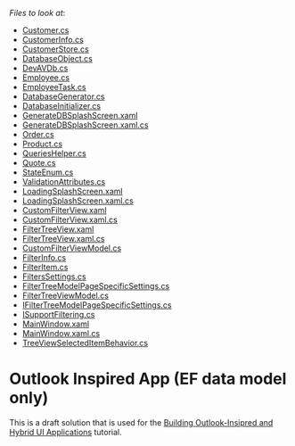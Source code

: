 <!-- default file list -->
*Files to look at*:

* [Customer.cs](./CS/DevExpress.OutlookInspiredApp/Data/Customer.cs)
* [CustomerInfo.cs](./CS/DevExpress.OutlookInspiredApp/Data/CustomerInfo.cs)
* [CustomerStore.cs](./CS/DevExpress.OutlookInspiredApp/Data/CustomerStore.cs)
* [DatabaseObject.cs](./CS/DevExpress.OutlookInspiredApp/Data/DatabaseObject.cs)
* [DevAVDb.cs](./CS/DevExpress.OutlookInspiredApp/Data/DevAVDb.cs)
* [Employee.cs](./CS/DevExpress.OutlookInspiredApp/Data/Employee.cs)
* [EmployeeTask.cs](./CS/DevExpress.OutlookInspiredApp/Data/EmployeeTask.cs)
* [DatabaseGenerator.cs](./CS/DevExpress.OutlookInspiredApp/Data/Generator/DatabaseGenerator.cs)
* [DatabaseInitializer.cs](./CS/DevExpress.OutlookInspiredApp/Data/Generator/DatabaseInitializer.cs)
* [GenerateDBSplashScreen.xaml](./CS/DevExpress.OutlookInspiredApp/Data/Generator/DXSplashScreen/GenerateDBSplashScreen.xaml)
* [GenerateDBSplashScreen.xaml.cs](./CS/DevExpress.OutlookInspiredApp/Data/Generator/DXSplashScreen/GenerateDBSplashScreen.xaml.cs)
* [Order.cs](./CS/DevExpress.OutlookInspiredApp/Data/Order.cs)
* [Product.cs](./CS/DevExpress.OutlookInspiredApp/Data/Product.cs)
* [QueriesHelper.cs](./CS/DevExpress.OutlookInspiredApp/Data/QueriesHelper.cs)
* [Quote.cs](./CS/DevExpress.OutlookInspiredApp/Data/Quote.cs)
* [StateEnum.cs](./CS/DevExpress.OutlookInspiredApp/Data/StateEnum.cs)
* [ValidationAttributes.cs](./CS/DevExpress.OutlookInspiredApp/Data/ValidationAttributes.cs)
* [LoadingSplashScreen.xaml](./CS/DevExpress.OutlookInspiredApp/DXSplashScreen/LoadingSplashScreen.xaml)
* [LoadingSplashScreen.xaml.cs](./CS/DevExpress.OutlookInspiredApp/DXSplashScreen/LoadingSplashScreen.xaml.cs)
* [CustomFilterView.xaml](./CS/DevExpress.OutlookInspiredApp/Filtering/View/CustomFilterView.xaml)
* [CustomFilterView.xaml.cs](./CS/DevExpress.OutlookInspiredApp/Filtering/View/CustomFilterView.xaml.cs)
* [FilterTreeView.xaml](./CS/DevExpress.OutlookInspiredApp/Filtering/View/FilterTreeView.xaml)
* [FilterTreeView.xaml.cs](./CS/DevExpress.OutlookInspiredApp/Filtering/View/FilterTreeView.xaml.cs)
* [CustomFilterViewModel.cs](./CS/DevExpress.OutlookInspiredApp/Filtering/ViewModel/CustomFilterViewModel.cs)
* [FilterInfo.cs](./CS/DevExpress.OutlookInspiredApp/Filtering/ViewModel/FilterInfo.cs)
* [FilterItem.cs](./CS/DevExpress.OutlookInspiredApp/Filtering/ViewModel/FilterItem.cs)
* [FiltersSettings.cs](./CS/DevExpress.OutlookInspiredApp/Filtering/ViewModel/FiltersSettings.cs)
* [FilterTreeModelPageSpecificSettings.cs](./CS/DevExpress.OutlookInspiredApp/Filtering/ViewModel/FilterTreeModelPageSpecificSettings.cs)
* [FilterTreeViewModel.cs](./CS/DevExpress.OutlookInspiredApp/Filtering/ViewModel/FilterTreeViewModel.cs)
* [IFilterTreeModelPageSpecificSettings.cs](./CS/DevExpress.OutlookInspiredApp/Filtering/ViewModel/IFilterTreeModelPageSpecificSettings.cs)
* [ISupportFiltering.cs](./CS/DevExpress.OutlookInspiredApp/Filtering/ViewModel/ISupportFiltering.cs)
* [MainWindow.xaml](./CS/DevExpress.OutlookInspiredApp/MainWindow.xaml)
* [MainWindow.xaml.cs](./CS/DevExpress.OutlookInspiredApp/MainWindow.xaml.cs)
* [TreeViewSelectedItemBehavior.cs](./CS/DevExpress.OutlookInspiredApp/Utils/TreeViewSelectedItemBehavior.cs)
<!-- default file list end -->
# Outlook Inspired App (EF data model only)


This is a draft solution that is used for the <a href="https://documentation.devexpress.com/#WPF/CustomDocument17922">Building Outlook-Insipred and Hybrid UI Applications</a> tutorial.

<br/>


